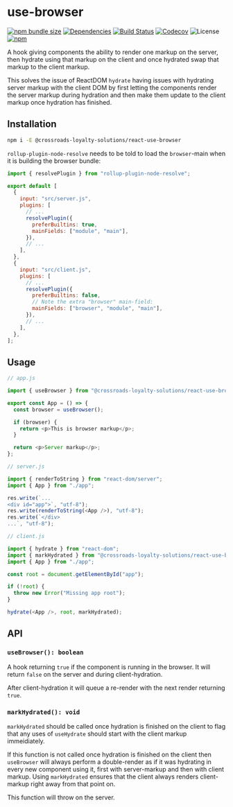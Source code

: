 # use-browser

[![npm bundle size](https://img.shields.io/bundlephobia/minzip/@crossroads-loyalty-solutions/react-use-browser.svg)](https://bundlephobia.com/result?p=@crossroads-loyalty-solutions/react-use-browser)
[![Dependencies](https://img.shields.io/david/crossroads-loyalty-solutions/react-use-browser.svg)](https://www.npmjs.com/package/@crossroads-loyalty-solutions/react-use-browser)
[![Build Status](https://travis-ci.org/crossroads-loyalty-solutions/react-use-browser.svg?branch=master)](https://travis-ci.org/crossroads-loyalty-solutions/react-use-browser)
[![Codecov](https://img.shields.io/codecov/c/gh/crossroads-loyalty-solutions/react-use-browser)](https://codecov.io/gh/crossroads-loyalty-solutions/react-use-browser)
![License](https://img.shields.io/npm/l/@crossroads-loyalty-solutions/react-use-browser)
[![npm](https://img.shields.io/npm/v/@crossroads-loyalty-solutions/react-use-browser)](https://www.npmjs.com/package/@crossroads-loyalty-solutions/react-use-browser)

A hook giving components the ability to render one markup on the server,
then hydrate using that markup on the client and once hydrated swap that
markup to the client markup.

This solves the issue of ReactDOM `hydrate` having issues with hydrating
server markup with the client DOM by first letting the components render
the server markup during hydration and then make them update to the client
markup once hydration has finished.

## Installation

```bash
npm i -E @crossroads-loyalty-solutions/react-use-browser
```

`rollup-plugin-node-resolve` needs to be told to load the `browser`-main
when it is building the browser bundle:

```javascript
import { resolvePlugin } from "rollup-plugin-node-resolve";

export default [
  {
    input: "src/server.js",
    plugins: [
      // ...
      resolvePlugin({
        preferBuiltins: true,
        mainFields: ["module", "main"],
      }),
      // ...
    ],
  },
  {
    input: "src/client.js",
    plugins: [
      // ...
      resolvePlugin({
        preferBuiltins: false,
        // Note the extra "browser" main-field:
        mainFields: ["browser", "module", "main"],
      }),
      // ...
    ],
  },
];
```

## Usage

```javascript
// app.js

import { useBrowser } from "@crossroads-loyalty-solutions/react-use-browser";

export const App = () => {
  const browser = useBrowser();

  if (browser) {
    return <p>This is browser markup</p>;
  }

  return <p>Server markup</p>;
};
```

```javascript
// server.js

import { renderToString } from "react-dom/server";
import { App } from "./app";

res.write(`...
<div id="app">`, "utf-8");
res.write(renderToString(<App />), "utf-8");
res.write(`</div>
...`, "utf-8");
```

```javascript
// client.js

import { hydrate } from "react-dom";
import { markHydrated } from "@crossroads-loyalty-solutions/react-use-browser";
import { App } from "./app";

const root = document.getElementById("app");

if (!root) {
  throw new Error("Missing app root");
}

hydrate(<App />, root, markHydrated);
```

## API

### `useBrowser(): boolean`

A hook returning `true` if the component is running in the browser. It will
return `false` on the server and during client-hydration.

After client-hydration it will queue a re-render with the next render returning
`true`.

### `markHydrated(): void`

`markHydrated` should be called once hydration is finished on the client to
flag that any uses of `useHydrate` should start with the client markup
immeidiately.

If this function is not called once hydration is finished on the client then
`useBrowser` will always perform a double-render as if it was hydrating in every
new component using it, first with server-markup and then with client markup.
Using `markHydrated` ensures that the client always renders client-markup
right away from that point on.

This function will throw on the server.
